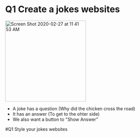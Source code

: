 
# Q1 Create a jokes websites

<img width="256" alt="Screen Shot 2020-02-27 at 11 41 53 AM" src="https://user-images.githubusercontent.com/48086/75465126-30435500-5956-11ea-8a43-8709a92da064.png">

* A joke has a question (Why did the chicken cross the road)
* It has an answer (To get to the ohter side)
* We also want a button to "Show Answer"

#Q1 Style your jokes websites

